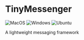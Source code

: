 # TinyMessenger

![MacOS](https://github.com/RyaPorter/TinyMessenger/workflows/MacOS/badge.svg?branch=master)
![Windows](https://github.com/RyaPorter/TinyMessenger/workflows/Windows/badge.svg?branch=master)
![Ubuntu](https://github.com/RyaPorter/TinyMessenger/workflows/Ubuntu/badge.svg?branch=master)

A lightweight messaging framework
